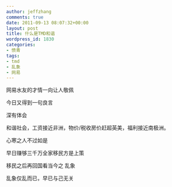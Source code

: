 ```yaml
---
author: jeffzhang
comments: true
date: 2011-09-13 08:07:32+00:00
layout: post
title: 什么是TMD和谐
wordpress_id: 1830
categories:
- 愤青
tags:
- tmd
- 乱象
- 网易
---
```


网易水友的才情一向让人敬佩

今日又得到一句良言

深有体会

和谐社会，工资接近非洲，物价/税收房价赶超英美，福利接近南极洲。

心寒之人不过如是

早日赚够三千万全家移民方是上策

移民之后再回国看当今之 乱象

乱象仅乱而已，早已与己无关
